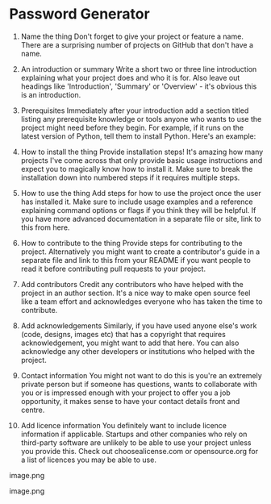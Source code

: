 # Password Generator

1. Name the thing
Don't forget to give your project or feature a name. There are a surprising number of projects on GitHub that don't have a name.

2. An introduction or summary
Write a short two or three line introduction explaining what your project does and who it is for. Also leave out headings like 'Introduction', 'Summary' or 'Overview' - it's obvious this is an introduction.

3. Prerequisites
Immediately after your introduction add a section titled listing any prerequisite knowledge or tools anyone who wants to use the project might need before they begin. For example, if it runs on the latest version of Python, tell them to install Python. Here's an example:

4. How to install the thing
Provide installation steps! It's amazing how many projects I've come across that only provide basic usage instructions and expect you to magically know how to install it. Make sure to break the installation down into numbered steps if it requires multiple steps.

5. How to use the thing
Add steps for how to use the project once the user has installed it. Make sure to include usage examples and a reference explaining command options or flags if you think they will be helpful. If you have more advanced documentation in a separate file or site, link to this from here.

6. How to contribute to the thing
Provide steps for contributing to the project. Alternatively you might want to create a contributor's guide in a separate file and link to this from your README if you want people to read it before contributing pull requests to your project.

7. Add contributors
Credit any contributors who have helped with the project in an author section. It's a nice way to make open source feel like a team effort and acknowledges everyone who has taken the time to contribute.

8. Add acknowledgements
Similarly, if you have used anyone else's work (code, designs, images etc) that has a copyright that requires acknowledgement, you might want to add that here. You can also acknowledge any other developers or institutions who helped with the project.

9. Contact information
You might not want to do this is you're an extremely private person but if someone has questions, wants to collaborate with you or is impressed enough with your project to offer you a job opportunity, it makes sense to have your contact details front and centre.

10. Add licence information
You definitely want to include licence information if applicable. Startups and other companies who rely on third-party software are unlikely to be able to use your project unless you provide this. Check out choosealicense.com or opensource.org for a list of licences you may be able to use.

image.png

image.png